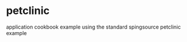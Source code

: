 petclinic
==============

application cookbook example using the standard spingsource petclinic example
